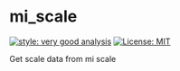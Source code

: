 # mi_scale

[![style: very good analysis][very_good_analysis_badge]][very_good_analysis_link]
[![License: MIT][license_badge]][license_link]

Get scale data from mi scale

[license_badge]: https://img.shields.io/badge/license-MIT-blue.svg
[license_link]: https://opensource.org/licenses/MIT
[very_good_analysis_badge]: https://img.shields.io/badge/style-very_good_analysis-B22C89.svg
[very_good_analysis_link]: https://pub.dev/packages/very_good_analysis